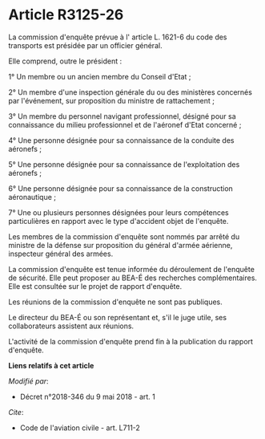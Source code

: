 # Article R3125-26

La commission d'enquête prévue à l' article L. 1621-6 du code des transports est présidée par un officier général.

Elle comprend, outre le président :

1° Un membre ou un ancien membre du Conseil d'Etat ;

2° Un membre d'une inspection générale du ou des ministères concernés par l'événement, sur proposition du ministre de
rattachement ;

3° Un membre du personnel navigant professionnel, désigné pour sa connaissance du milieu professionnel et de l'aéronef d'Etat
concerné ;

4° Une personne désignée pour sa connaissance de la conduite des aéronefs ;

5° Une personne désignée pour sa connaissance de l'exploitation des aéronefs ;

6° Une personne désignée pour sa connaissance de la construction aéronautique ;

7° Une ou plusieurs personnes désignées pour leurs compétences particulières en rapport avec le type d'accident objet de
l'enquête.

Les membres de la commission d'enquête sont nommés par arrêté du ministre de la défense sur proposition du général d'armée
aérienne, inspecteur général des armées.

La commission d'enquête est tenue informée du déroulement de l'enquête de sécurité. Elle peut proposer au BEA-É des
recherches complémentaires. Elle est consultée sur le projet de rapport d'enquête.

Les réunions de la commission d'enquête ne sont pas publiques.

Le directeur du BEA-É ou son représentant et, s'il le juge utile, ses collaborateurs assistent aux réunions.

L'activité de la commission d'enquête prend fin à la publication du rapport d'enquête.

**Liens relatifs à cet article**

_Modifié par_:

  - Décret n°2018-346 du 9 mai 2018 - art. 1

_Cite_:

  - Code de l'aviation civile - art. L711-2
